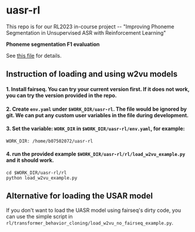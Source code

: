 # uasr-rl
This repo is for our RL2023 in-course project -- "Improving Phoneme Segmentation in Unsupervised ASR with Reinforcement Learning"

**Phoneme segmentation F1 evaluation**

See [this file](s2p/scripts/phoneseg_eval.py) for details.

## Instruction of loading and using w2vu models
#### 1.  Install fairseq. You can try your current version first. If it does not work, you can try the version provided in the repo.
#### 2.  Create `env.yaml` under `$WORK_DIR/uasr-rl`. The file would be ignored by git. We can put any custom user variables in the file during development.
#### 3.  Set the variable: `WORK_DIR` in `$WORK_DIR/uasr-rl/env.yaml`, for example: 
```
WORK_DIR: /home/b07502072/uasr-rl
```
#### 4.  run the provided example `$WORK_DIR/uasr-rl/rl/load_w2vu_example.py` and it should work.
```
cd $WORK_DIR/uasr-rl/rl
python load_w2vu_example.py
```

## Alternative for loading the USAR model
If you don't want to load the UASR model using fairseq's dirty code, you can use the simple script in `rl/transformer_behavior_cloning/load_w2vu_no_fairseq_example.py`.
